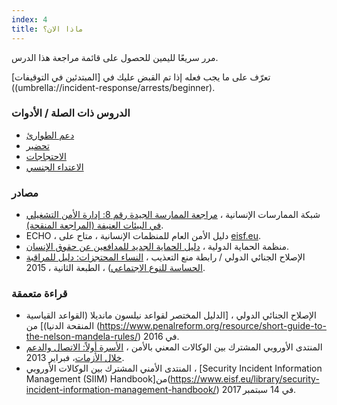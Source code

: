 ```yaml
---
index: 4
title: ماذا الان؟
---
```

مرر سريعًا لليمين للحصول على قائمة مراجعة هذا الدرس.

تعرّف على ما يجب فعله إذا تم القبض عليك في [المبتدئين في التوقيفات]((umbrella://incident-response/arrests/beginner).

### الدروس ذات الصلة / الأدوات

*   [دعم الطوارئ](umbrella://emergency-support)
*  [تحضير](umbrella://travel/preparation)
*   [الاحتجاجات](umbrella://work/protests/advanced)
* [الاعتداء الجنسي](umbrella://incident-response/sexual-assault/expert)

### مصادر

*   شبكة الممارسات الإنسانية ، [مراجعة الممارسة الجيدة رقم 8: إدارة الأمن التشغيلي في البيئات العنيفة (المراجعة المنقحة)](http://odihpn.org/wp-content/uploads/2010/11/GPR_8_revised2.pdf).
*   ECHO ، دليل الأمن العام للمنظمات الإنسانية ، متاح على [eisf.eu](https://www.eisf.eu/library/generic-security-guide-for-humanitarian-organisations/).
*   منظمة الحماية الدولية ، [دليل الحماية الجديد للمدافعين عن حقوق الإنسان](https://www.protectioninternational.org/en/node/1106).
*   الإصلاح الجنائي الدولي / رابطة منع التعذيب ، [النساء المحتجزات: دليل للمراقبة الحساسة للنوع الاجتماعي](https://www.apt.ch/content/files_res/thematic-paper-2_women-in-detention-en.pdf)) ، الطبعة الثانية ، 2015.

### قراءة متعمقة

*   الإصلاح الجنائي الدولي ، [الدليل المختصر لقواعد نيلسون مانديلا (القواعد القياسية المنقحة الدنيا)] من (https://www.penalreform.org/resource/short-guide-to-the-nelson-mandela-rules/) في 2016.
*   المنتدى الأوروبي المشترك بين الوكالات المعني بالأمن ، [الأسرة أولاً: الاتصال والدعم خلال الأزمات](https://www.eisf.eu/wp-content/uploads/2013/02/1141-Davidson-2013-Family-First-Liaison-and-Support-During-a-Crisis-2.pdf)، فبراير 2013.
*   المنتدى الأمني المشترك بين الوكالات الأوروبي ، [Security Incident Information Management (SIIM) Handbook]من(https://www.eisf.eu/library/security-incident-information-management-handbook/) في 14 سبتمبر 2017.